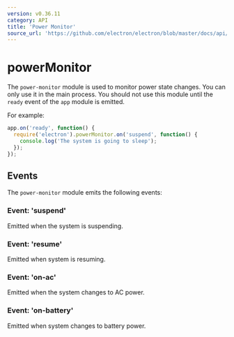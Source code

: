```yaml
---
version: v0.36.11
category: API
title: 'Power Monitor'
source_url: 'https://github.com/electron/electron/blob/master/docs/api/power-monitor.md'
---
```


# powerMonitor

The `power-monitor` module is used to monitor power state changes. You can
only use it in the main process. You should not use this module until the `ready`
event of the `app` module is emitted.

For example:

```javascript
app.on('ready', function() {
  require('electron').powerMonitor.on('suspend', function() {
    console.log('The system is going to sleep');
  });
});
```

## Events

The `power-monitor` module emits the following events:

### Event: 'suspend'

Emitted when the system is suspending.

### Event: 'resume'

Emitted when system is resuming.

### Event: 'on-ac'

Emitted when the system changes to AC power.

### Event: 'on-battery'

Emitted when system changes to battery power.
